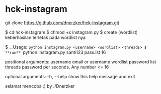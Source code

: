 # hck-instagram

git clone https://github.com/dnerzker/hck-instagram.git


$ cd hck-instagram
$ chmod +x instagram.py
$ create (wordlist)  keberhasilan terletak pada wordlist nya


$ __Usage: `python instagram.py <username> <wordlist> <threads>
$ **run** `python instagram.py santi123 pass.lst 16


positional arguments:
  username    email or username
  wordlist    password list
  threads     password per seconds. Any number <= 16

optional arguments:
  -h, --help  show this help message and exit
  
  
  selamat mencoba :)
  by ./Dnerzker
